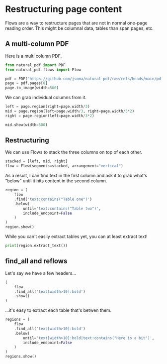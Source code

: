 # Restructuring page content

Flows are a way to restructure pages that are not in normal one-page reading order. This might be columnal data, tables than span pages, etc.

## A multi-column PDF

Here is a multi column PDF.

```python
from natural_pdf import PDF
from natural_pdf.flows import Flow

pdf = PDF("https://github.com/jsoma/natural-pdf/raw/refs/heads/main/pdfs/multicolumn.pdf")
page = pdf.pages[0]
page.to_image(width=500)
```

We can grab individual columns from it.

```python
left = page.region(right=page.width/3)
mid = page.region(left=page.width/3, right=page.width/3*2)
right = page.region(left=page.width/3*2)

mid.show(width=500)
```

## Restructuring

We can use Flows to stack the three columns on top of each other.

```python
stacked = [left, mid, right]
flow = Flow(segments=stacked, arrangement="vertical")
```

As a result, I can find text in the first column and ask it to grab what's "below" until it hits content in the second column.

```python
region = (
    flow
    .find('text:contains("Table one")')
    .below(
        until='text:contains("Table two")',
        include_endpoint=False
    )
)
region.show()
```

While you can't easily extract tables yet, you can at least extract text!

```python
print(region.extract_text())
```

## find_all and reflows

Let's say we have a few headers...

```python
(
    flow
    .find_all('text[width>10]:bold')
    .show()
)
```

...it's easy to extract each table that's betwen them.

```python
regions = (
    flow
    .find_all('text[width>10]:bold')
    .below(
        until='text[width>10]:bold|text:contains("Here is a bit")',
        include_endpoint=False
    )
)
regions.show()
```